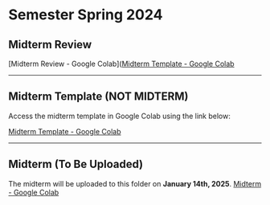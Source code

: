 # Semester Spring 2024

## Midterm Review

[Midterm Review - Google Colab]([Midterm Template - Google Colab](https://colab.research.google.com/drive/19HZ_guk1r__HR6NDlcmX0rcplNdREaeS?usp=sharing/copy)


---

## Midterm Template (NOT MIDTERM)
Access the midterm template in Google Colab using the link below:

[Midterm Template - Google Colab](https://colab.research.google.com/drive/1fj1IFitRLPhhx90VJlndK19wBnBTysIR?usp=sharing/copy)

---

## Midterm (To Be Uploaded)
The midterm will be uploaded to this folder on **January 14th, 2025**.
[Midterm - Google Colab](https://colab.research.google.com/drive/1y25EnVTtzM9nltQAJ20ecZQiXOmQU-MK?usp=sharing/copy)
